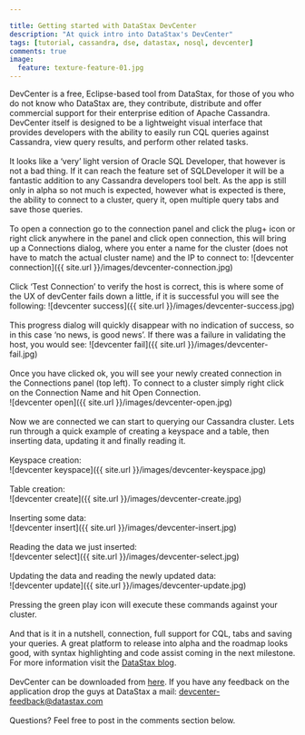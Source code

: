```yaml
---

title: Getting started with DataStax DevCenter
description: "At quick intro into DataStax's DevCenter"
tags: [tutorial, cassandra, dse, datastax, nosql, devcenter]
comments: true
image:
  feature: texture-feature-01.jpg
---
```


DevCenter is a free, Eclipse-based tool from DataStax, for those of you who do not know who DataStax are, they contribute, distribute and offer commercial support for their enterprise edition of Apache Cassandra. DevCenter itself is designed to be a lightweight visual interface that provides developers with the ability to easily run CQL queries against Cassandra, view query results, and perform other related tasks.<br><br>
It looks like a ‘very’ light version of Oracle SQL Developer, that however is not a bad thing. If it can reach the feature set of SQLDeveloper it will be a fantastic addition to any Cassandra developers tool belt. As the app is still only in alpha so not much is expected, however what is expected is there, the ability to connect to a cluster, query it, open multiple query tabs and save those queries.<br><br>
To open a connection go to the connection panel and click the plug+ icon or right click anywhere in the panel and click open connection, this will bring up a Connections dialog, where you enter a name for the cluster (does not have to match the actual cluster name) and the IP to connect to:
![devcenter connection]({{ site.url }}/images/devcenter-connection.jpg)<br><br>
Click ‘Test Connection’ to verify the host is correct, this is where some of the UX of devCenter fails down a little, if it is successful you will see the following:
![devcenter success]({{ site.url }}/images/devcenter-success.jpg)<br><br>
This progress dialog will quickly disappear with no indication of success, so in this case ‘no news, is good news’. If there was a failure in validating the host, you would see:
![devcenter fail]({{ site.url }}/images/devcenter-fail.jpg)<br><br>
Once you have clicked ok, you will see your newly created connection in the Connections panel (top left). To connect to a cluster simply right click on the Connection Name and hit Open Connection.  
![devcenter open]({{ site.url }}/images/devcenter-open.jpg)<br><br>
Now we are connected we can start to querying our Cassandra cluster. Lets run through a quick example of creating a keyspace and a table, then inserting data, updating it and finally reading it.<br><br>
Keyspace creation:  
![devcenter keyspace]({{ site.url }}/images/devcenter-keyspace.jpg)<br><br>
Table creation:  
![devcenter create]({{ site.url }}/images/devcenter-create.jpg)<br><br>
Inserting some data:  
![devcenter insert]({{ site.url }}/images/devcenter-insert.jpg)<br><br>
Reading the data we just inserted:  
![devcenter select]({{ site.url }}/images/devcenter-select.jpg)<br><br>
Updating the data and reading the newly updated data:  
![devcenter update]({{ site.url }}/images/devcenter-update.jpg)<br><br>
Pressing the green play icon will execute these commands against your cluster.<br><br>
And that is it in a nutshell, connection, full support for CQL, tabs and saving your queries. A great platform to release into alpha and the roadmap looks good, with syntax highlighting and code assist coming in the next milestone. For more information visit the [DataStax blog](http://www.datastax.com/2013/08/introducing-datastax-devcenter).<br><br>
DevCenter can be downloaded from [here](http://www.datastax.com/download#dl-devcenter). If you have any feedback on the application drop the guys at DataStax a mail: devcenter-feedback@datastax.com<br><br>
Questions? Feel free to post in the comments section below.